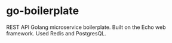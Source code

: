 # go-boilerplate
REST API Golang microservice boilerplate. Built on the Echo web framework. Used Redis and PostgresQL.
